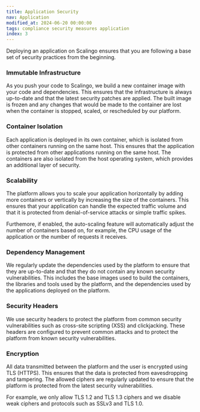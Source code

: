```yaml
---
title: Application Security
nav: Application
modified_at: 2024-06-20 00:00:00
tags: compliance security measures application
index: 3
---
```


Deploying an application on Scalingo ensures that you are following a base set of security practices from the beginning.

### Immutable Infrastructure

As you push your code to Scalingo, we build a new container image with your code and dependencies. This ensures that the
infrastructure is always up-to-date and that the latest security patches are applied. The built image is frozen and any
changes that would be made to the container are lost when the container is stopped, scaled, or rescheduled by our platform.

### Container Isolation

Each application is deployed in its own container, which is isolated from other containers running on the same host.
This ensures that the application is protected from other applications running on the same host. The containers are also
isolated from the host operating system, which provides an additional layer of security.

### Scalability

The platform allows you to scale your application horizontally by adding more containers or vertically by increasing the
size of the containers. This ensures that your application can handle the expected traffic volume and that it is
protected from denial-of-service attacks or simple traffic spikes.

Furthemore, if enabled, the auto-scaling feature will automatically adjust the number of containers based on, for
example, the CPU usage of the application or the number of requests it receives.

### Dependency Management

We regularly update the dependencies used by the platform to ensure that they are up-to-date and that they do not
contain any known security vulnerabilities. This includes the base images used to build the containers, the libraries
and tools used by the platform, and the dependencies used by the applications deployed on the platform.

### Security Headers

We use security headers to protect the platform from common security vulnerabilities such as cross-site scripting (XSS)
and clickjacking. These headers are configured to prevent common attacks and to protect the platform from known security
vulnerabilities.

### Encryption

All data transmitted between the platform and the user is encrypted using TLS (HTTPS). This ensures that the data is protected
from eavesdropping and tampering. The allowed ciphers are regularly updated to ensure that the platform is protected
from the latest security vulnerabilities.

For example, we only allow TLS 1.2 and TLS 1.3 ciphers and we disable weak ciphers and protocols such as SSLv3 and TLS 1.0.

